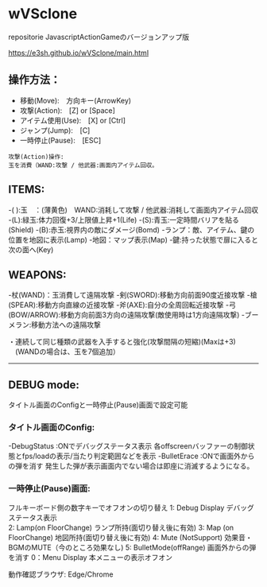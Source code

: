 # wVSclone
repositorie JavascriptActionGameのバージョンアップ版

https://e3sh.github.io/wVSclone/main.html

## 操作方法：
-    移動(Move):　方向キー(ArrowKey)
-    攻撃(Action):　[Z] or [Space]
-    アイテム使用(Use):　[X] or [Ctrl]
-    ジャンプ(Jump):　[C] 
-    一時停止(Pause):　[ESC]  

    攻撃(Action)操作: 
    玉を消費（WAND:攻撃 / 他武器:画面内アイテム回収。

## ITEMS:
-( ):玉　：(薄黄色)　WAND:消耗して攻撃 / 他武器:消耗して画面内アイテム回収
-(L):緑玉:体力回復+3/上限値上昇+1(Life)
-(S):青玉:一定時間バリアを貼る(Shield)
-(B):赤玉:視界内の敵にダメージ(Bomd)
-ランプ：敵、アイテム、鍵の位置を地図に表示(Lamp)
-地図：マップ表示(Map)
-鍵:持った状態で扉に入ると次の面へ(Key)

## WEAPONS:
-杖(WAND)：玉消費して遠隔攻撃
-剣(SWORD):移動方向前面90度近接攻撃
-槍(SPEAR):移動方向直線の近接攻撃
-斧(AXE):自分の全周回転近接攻撃
-弓(BOW/ARROW):移動方向前面3方向の遠隔攻撃(敵使用時は1方向遠隔攻撃)
-ブーメラン:移動方法への遠隔攻撃

・連続して同じ種類の武器を入手すると強化(攻撃間隔の短縮)(Maxは+3)
　(WANDの場合は、玉を7個追加）

----
## DEBUG mode:
タイトル画面のConfigと一時停止(Pause)画面で設定可能

### タイトル画面のConfig:
-DebugStatus :ONでデバッグステータス表示
  各offscreenバッファーの制御状態とfps/loadの表示/当たり判定範囲などを表示
-BulletErace :ONで画面外からの弾を消す
  発生した弾が表示画面内でない場合は即座に消滅するようになる。


### 一時停止(Pause)画面:
フルキーボード側の数字キーでオフオンの切り替え
1: Debug Display        デバッグステータス表示    
2: Lamp(on FloorChange) ランプ所持(面切り替え後に有効)
3: Map (on FloorChange) 地図所持(面切り替え後に有効)
4: Mute (NotSupport)    効果音・BGMのMUTE（今のところ効果なし)
5: BulletMode(offRange) 画面外からの弾を消す
0：Menu Display         本メニューの表示オフオン

動作確認ブラウザ:
Edge/Chrome
